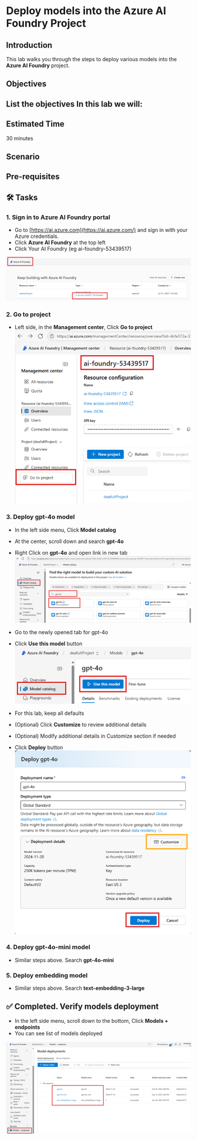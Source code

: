# Deploy models into the Azure AI Foundry Project

## Introduction 

This lab walks you through the steps to deploy various models into the **Azure AI Foundry** project.

## Objectives 
 List the objectives
In this lab we will:
-	


## Estimated Time 

30 minutes 

## Scenario


## Pre-requisites

## 🛠️ Tasks

### 1. Sign in to Azure AI Foundry portal

- Go to [https://ai.azure.com](https://ai.azure.com/) and sign in with your Azure credentials.
- Click **Azure AI Foundry** at the top left
- Click Your AI Foundry (eg ai-foundry-53439517)

![Go to resource](images/aifoundryfromaifoundryportal.png)

### 2. Go to project

- Left side, in the **Management center**, Click **Go to project**
![Go to project](images/aifoundrygotoproject.png)

### 3. Deploy gpt-4o model

- In the left side menu, Click **Model catalog**
- At the center, scroll down and search **gpt-4o**
- Right Click on **gpt-4o** and open link in new tab
![Find gpt-4o models](images/findgpt4omodels.png)

- Go to the newly opened tab for gpt-4o
- Click **Use this model** button 
![Use this model](images/usethismodel.png)

- For this lab, keep all defaults
- (Optional) Click **Customize** to review additional details
- (Optional) Modify additional details in Customize section if needed
- Click **Deploy** button 
![Deploy gpt-4o](images/deploygpt4o.png)

### 4. Deploy gpt-4o-mini model

- Similar steps above. Search **gpt-4o-mini**


### 5. Deploy embedding model

- Similar steps above. Search **text-embedding-3-large**

## ✅ Completed. Verify models deployment

- In the left side menu, scroll down to the bottom, Click **Models + endpoints**
- You can see list of models deployed

![List models deployed](images/listofmodelsdeployed.png)





